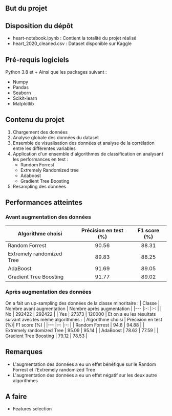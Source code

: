 ## But du projet

## Disposition du dépôt
* heart-notebook.ipynb : Contient la totalité du projet réalisé
* heart_2020_cleaned.csv : Dataset disponible sur Kaggle
## Pré-requis logiciels 
Python 3.8 et +
Ainsi que les packages suivant : 
- Numpy
- Pandas
- Seaborn
- Scikit-learn
- Matplotlib
## Contenu du projet
1. Chargement des données
2. Analyse globale des données du dataset
3. Ensemble de visualisation des données et analyse de la corrélation entre les différentes variables
4. Application d'un ensemble d'algorithmes de classification en analysant les performances en test : 
    - Random Forrest
    - Extremely Randomized tree
    - Adaboost
    - Gradient Tree Boosting
5. Resampling des données 

## Performances atteintes
### Avant augmentation des données
|   Algorithme choisi    |   Précision en test (%)|  F1 score (%) |
|---      |:-:        |:-:        |
|   Random Forrest              |   90.56   |   88.31   |
|   Extremely randomized Tree   |   89.83   |   88.25   |
|   AdaBoost                    |   91.69   |   89.05   |
|   Gradient Tree Boosting      |   91.77   |   89.02   |
### Après augmentation des données
On a fait un up-sampling des données de la classe minoritaire : 
|   Classe    |   Nombre avant augmentation |  Nombre après augmentation |
|---      |:-:        |:-:         |
|   No    |  292422   |   292422   |
|   Yes   |  27373    |   120000   |
Et on a eu les résultats suivant avec les même algorithmes :
|   Algorithme choisi    |   Précision en test (%)|  F1 score (%) |
|---      |:-:        |:-:        |
|   Random Forrest              |   94.8    |   94.88   |
|   Extremely randomized Tree   |   95.09   |   95.14   |
|   AdaBoost                    |   78.62   |   77.59   |
|   Gradient Tree Boosting      |   79.12   |   78.53   |
## Remarques
- L'augmentation des données a eu un effet bénéfique sur le Random Forrest et l'Extremely randomized Tree
- L'augmentation des données a eu un effet négatif sur les deux autre algorithmes 
## A faire
- Features selection